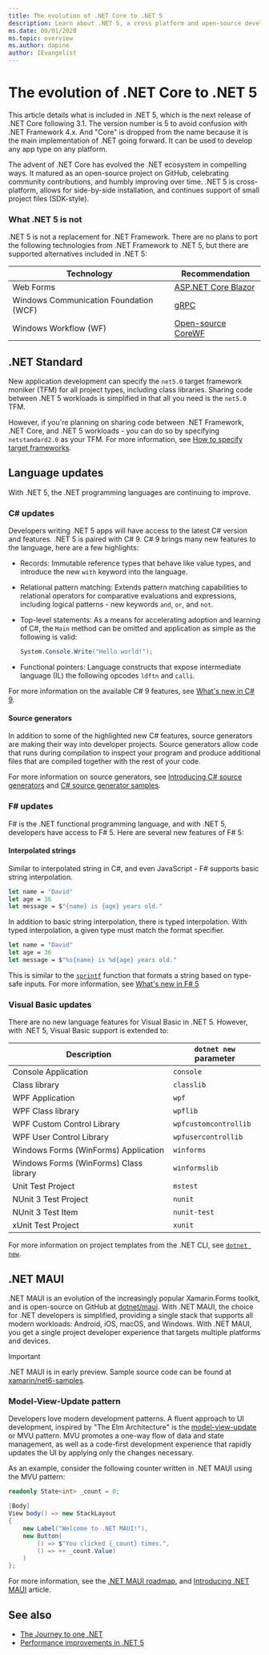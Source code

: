```yaml
---
title: The evolution of .NET Core to .NET 5
description: Learn about .NET 5, a cross platform and open-source development platform that is the next evolution of .NET Core.
ms.date: 09/01/2020
ms.topic: overview
ms.author: dapine
author: IEvangelist
---
```


# The evolution of .NET Core to .NET 5

This article details what is included in .NET 5, which is the next release of .NET Core following 3.1.  The version number is 5 to avoid confusion with .NET Framework 4.x. And "Core" is dropped from the name because it is the main implementation of .NET going forward. It can be used to develop any app type on any platform.

The advent of .NET Core has evolved the .NET ecosystem in compelling ways. It matured as an open-source project on GitHub, celebrating community contributions, and humbly improving over time. .NET 5 is cross-platform, allows for side-by-side installation, and continues support of small project files (SDK-style).

### What .NET 5 is not

.NET 5 is not a replacement for .NET Framework. There are no plans to port the following technologies from .NET Framework to .NET 5, but there are supported alternatives included in .NET 5:

| Technology                             | Recommendation                                              |
|----------------------------------------|-------------------------------------------------------------|
| Web Forms                              | [ASP.NET Core Blazor](/aspnet/core/blazor)                  |
| Windows Communication Foundation (WCF) | [gRPC](/aspnet/core/grpc)                                   |
| Windows Workflow (WF)                  | [Open-source CoreWF](https://github.com/UiPath-Open/corewf) |

## .NET Standard

New application development can specify the `net5.0` target framework moniker (TFM) for all project types, including class libraries. Sharing code between .NET 5 workloads is simplified in that all you need is the `net5.0` TFM.

However, if you're planning on sharing code between .NET Framework, .NET Core, and .NET 5 workloads - you can do so by specifying `netstandard2.0` as your TFM. For more information, see [How to specify target frameworks](standard/frameworks.md#how-to-specify-target-frameworks).

## Language updates

With .NET 5, the .NET programming languages are continuing to improve.

### C# updates

Developers writing .NET 5 apps will have access to the latest C# version and features. .NET 5 is paired with C# 9. C# 9 brings many new features to the language, here are a few highlights:

- Records: Immutable reference types that behave like value types, and introduce the new `with` keyword into the language.
- Relational pattern matching: Extends pattern matching capabilities to relational operators for comparative evaluations and expressions, including logical patterns - new keywords `and`, `or`, and `not`.
- Top-level statements: As a means for accelerating adoption and learning of C#, the `Main` method can be omitted and application as simple as the following is valid:

   ```csharp
   System.Console.Write("Hello world!");
   ```

- Functional pointers: Language constructs that expose intermediate language (IL) the following opcodes `ldftn` and `calli`.

For more information on the available C# 9 features, see [What's new in C# 9](csharp/whats-new/csharp-9.md).

#### Source generators

In addition to some of the highlighted new C# features, source generators are making their way into developer projects. Source generators allow code that runs during compilation to inspect your program and produce additional files that are compiled together with the rest of your code.

For more information on source generators, see [Introducing C# source generators](https://devblogs.microsoft.com/dotnet/introducing-c-source-generators) and [C# source generator samples](https://devblogs.microsoft.com/dotnet/new-c-source-generator-samples).

### F# updates

F# is the .NET functional programming language, and with .NET 5, developers have access to F# 5. Here are several new features of F# 5:

#### Interpolated strings

Similar to interpolated string in C#, and even JavaScript - F# supports basic string interpolation.

```fsharp
let name = "David"
let age = 36
let message = $"{name} is {age} years old."
```

In addition to basic string interpolation, there is typed interpolation. With typed interpolation, a given type must match the format specifier.

```fsharp
let name = "David"
let age = 36
let message = $"%s{name} is %d{age} years old."
```

This is similar to the [`sprintf`](https://fsharp.github.io/fsharp-core-docs/reference/fsharp-core-printfmodule.html#sprintf) function that formats a string based on type-safe inputs. For more information, see [What's new in F# 5](fsharp/whats-new/fsharp-50.md)

### Visual Basic updates

There are no new language features for Visual Basic in .NET 5. However, with .NET 5, Visual Basic support is extended to:

| Description                            | `dotnet new` parameter |
|----------------------------------------|------------------------|
| Console Application                    | `console`              |
| Class library                          | `classlib`             |
| WPF Application                        | `wpf`                  |
| WPF Class library                      | `wpflib`               |
| WPF Custom Control Library             | `wpfcustomcontrollib`  |
| WPF User Control Library               | `wpfusercontrollib`    |
| Windows Forms (WinForms) Application   | `winforms`             |
| Windows Forms (WinForms) Class library | `winformslib`          |
| Unit Test Project                      | `mstest`               |
| NUnit 3 Test Project                   | `nunit`                |
| NUnit 3 Test Item                      | `nunit-test`           |
| xUnit Test Project                     | `xunit`                |

For more information on project templates from the .NET CLI, see [`dotnet new`](core/tools/dotnet-new.md).

## .NET MAUI

.NET MAUI is an evolution of the increasingly popular Xamarin.Forms toolkit, and is open-source on GitHub at [dotnet/maui](https://github.com/dotnet/maui). With .NET MAUI, the choice for .NET developers is simplified, providing a single stack that supports all modern workloads: Android, iOS, macOS, and Windows. With .NET MAUI, you get a single project developer experience that targets multiple platforms and devices.

> [!IMPORTANT]
> .NET MAUI is in early preview. Sample source code can be found at [xamarin/net6-samples](https://github.com/xamarin/net6-samples).

### Model-View-Update pattern

Developers love modern development patterns. A fluent approach to UI development, inspired by "The Elm Architecture" is the [model-view-update](https://elmprogramming.com/model-view-update-part-1.html) or MVU pattern. MVU promotes a one-way flow of data and state management, as well as a code-first development experience that rapidly updates the UI by applying only the changes necessary.

As an example, consider the following counter written in .NET MAUI using the MVU pattern:

```csharp
readonly State<int> _count = 0;

[Body]
View body() => new StackLayout
{
    new Label("Welcome to .NET MAUI!"),
    new Button(
        () => $"You clicked {_count} times.",
        () => ++ _count.Value)
    )
};
```

For more information, see the [.NET MAUI roadmap](https://github.com/dotnet/maui/wiki/Roadmap), and [Introducing .NET MAUI](https://devblogs.microsoft.com/dotnet/introducing-net-multi-platform-app-ui) article.

## See also

- [The Journey to one .NET](https://channel9.msdn.com/Events/Build/2020/BOD106)
- [Performance improvements in .NET 5](https://devblogs.microsoft.com/dotnet/performance-improvements-in-net-5)
